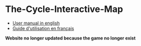 # The-Cycle-Interactive-Map

* [User manual in english](README_EN.md)  
* [Guide d'utilisation en français](README_FR.md)  


**Website no longer updated because the game no longer exist**
